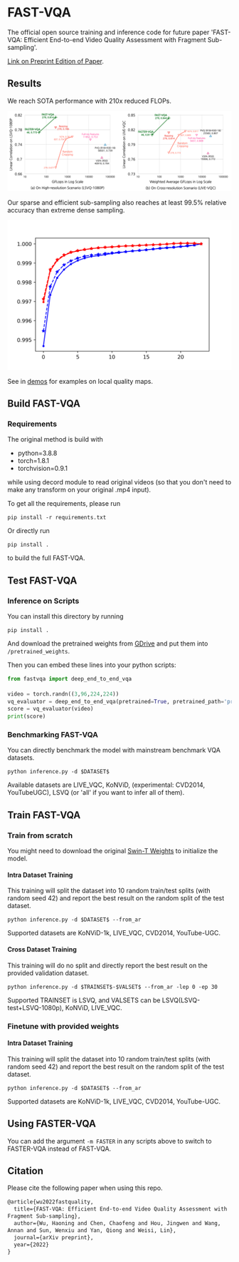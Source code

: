 # FAST-VQA

The official open source training and inference code for future paper 'FAST-VQA: Efficient End-to-end Video Quality Assessment with Fragment Sub-sampling'.

[Link on Preprint Edition of Paper](NA).

## Results 

We reach SOTA performance with 210x reduced FLOPs.

![GFLOPs-performance](./demos/GFLOPs-performance.png)

Our sparse and efficient sub-sampling also reaches at least 99.5% relative accuracy than extreme dense sampling.

![IOS](./demos/impact_on_subsample.png)

See in [demos](./demos/) for examples on local quality maps.


## Build FAST-VQA

### Requirements

The original method is build with

- python=3.8.8
- torch=1.8.1
- torchvision=0.9.1

while using decord module to read original videos (so that you don't need to make any transform on your original .mp4 input).

To get all the requirements, please run

```shell
pip install -r requirements.txt
```

Or directly run 

```shell
pip install .
```

to build the full FAST-VQA.

## Test FAST-VQA

### Inference on Scripts

You can install this directory by running

```shell
pip install .
```

And download the pretrained weights from [GDrive](pretrained_weights/README.md) and put them into `/pretrained_weights`.

Then you can embed these lines into your python scripts:

```python
from fastvqa import deep_end_to_end_vqa

video = torch.randn((3,96,224,224))
vq_evaluator = deep_end_to_end_vqa(pretrained=True, pretrained_path='pretrained_weights/fast_vqa_v0_3.pth')
score = vq_evaluator(video)
print(score)
```

### Benchmarking FAST-VQA

You can directly benchmark the model with mainstream benchmark VQA datasets.

```shell
python inference.py -d $DATASET$
```

Available datasets are LIVE_VQC, KoNViD, (experimental: CVD2014, YouTubeUGC), LSVQ (or 'all' if you want to infer all of them).



## Train FAST-VQA


### Train from scratch

You might need to download the original [Swin-T Weights](https://github.com/SwinTransformer/storage/releases/download/v1.0.4/swin_tiny_patch244_window877_kinetics400_1k.pth) to initialize the model.


#### Intra Dataset Training

This training will split the dataset into 10 random train/test splits (with random seed 42) and report the best result on the random split of the test dataset. 

```shell
python inference.py -d $DATASET$ --from_ar
```

Supported datasets are KoNViD-1k, LIVE_VQC, CVD2014, YouTube-UGC.

#### Cross Dataset Training

This training will do no split and directly report the best result on the provided validation dataset.

```shell
python inference.py -d $TRAINSET$-$VALSET$ --from_ar -lep 0 -ep 30
```

Supported TRAINSET is LSVQ, and VALSETS can be LSVQ(LSVQ-test+LSVQ-1080p), KoNViD, LIVE_VQC.


### Finetune with provided weights

#### Intra Dataset Training

This training will split the dataset into 10 random train/test splits (with random seed 42) and report the best result on the random split of the test dataset. 

```shell
python inference.py -d $DATASET$ --from_ar
```

Supported datasets are KoNViD-1k, LIVE_VQC, CVD2014, YouTube-UGC.

## Using FASTER-VQA

You can add the argument `-m FASTER` in any scripts above to switch to FASTER-VQA instead of FAST-VQA.

## Citation

Please cite the following paper when using this repo.

```
@article{wu2022fastquality,
  title={FAST-VQA: Efficient End-to-end Video Quality Assessment with Fragment Sub-sampling},
  author={Wu, Haoning and Chen, Chaofeng and Hou, Jingwen and Wang, Annan and Sun, Wenxiu and Yan, Qiong and Weisi, Lin},
  journal={arXiv preprint},
  year={2022}
}
```